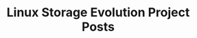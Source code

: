 ---
title: Linux Storage Evolution Project Posts
permalink: /projects/lse/posts/
layout: related_project_posts
key: LSE
---